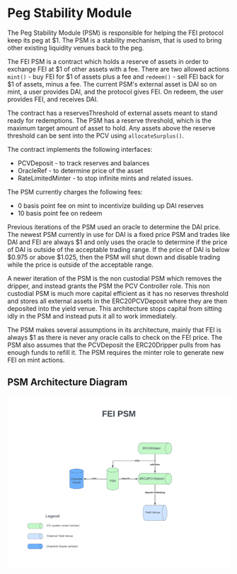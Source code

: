 # Peg Stability Module

The Peg Stability Module (PSM) is responsible for helping the FEI protocol keep its peg at $1. The PSM is a stability mechanism, that is used to bring other existing liquidity venues back to the peg.

The FEI PSM is a contract which holds a reserve of assets in order to exchange FEI at $1 of other assets with a fee. There are two allowed actions `mint()` - buy FEI for $1 of assets plus a fee and `redeem()` - sell FEI back for $1 of assets, minus a fee. The current PSM's external asset is DAI so on mint, a user provides DAI, and the protocol gives FEI. On redeem, the user provides FEI, and receives DAI.

The contract has a reservesThreshold of external assets meant to stand ready for redemptions. The PSM has a reserve threshold, which is the maximum target amount of asset to hold. Any assets above the reserve threshold can be sent into the PCV using `allocateSurplus()`.

The contract implements the following interfaces:
 * PCVDeposit - to track reserves and balances
 * OracleRef - to determine price of the asset
 * RateLimitedMinter - to stop infinite mints and related issues.

The PSM currently charges the following fees:
* 0 basis point fee on mint to incentivize building up DAI reserves
* 10 basis point fee on redeem

Previous iterations of the PSM used an oracle to determine the DAI price. The newest PSM currently in use for DAI is a fixed price PSM and trades like DAI and FEI are always $1 and only uses the oracle to determine if the price of DAI is outside of the acceptable trading range. If the price of DAI is below $0.975 or above $1.025, then the PSM will shut down and disable trading while the price is outside of the acceptable range.

A newer iteration of the PSM is the non custodial PSM which removes the dripper, and instead grants the PSM the PCV Controller role. This non custodial PSM is much more capital efficient as it has no reserves threshold and stores all external assets in the ERC20PCVDeposit where they are then deposited into the yield venue. This architecture stops capital from sitting idly in the PSM and instead puts it all to work immediately.

The PSM makes several assumptions in its architecture, mainly that FEI is always $1 as there is never any oracle calls to check on the FEI price. The PSM also assumes that the PCVDeposit the ERC20Dripper pulls from has enough funds to refill it. The PSM requires the minter role to generate new FEI on mint actions.

## PSM Architecture Diagram
![FEI PSM Architecture](FEIPSM.png)